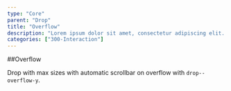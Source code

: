 ```yaml
---
type: "Core"
parent: "Drop"
title: "Overflow"
description: "Lorem ipsum dolor sit amet, consectetur adipiscing elit. Nunc tempus laoreet leo sit amet iaculis."
categories: ["300-Interaction"]
---
```


##Overflow

Drop with max sizes with automatic scrollbar on overflow with `drop--overflow-y`.

<demo>
  <demovanilla src="inline/demo/drop/overflow">
  </demovanilla>
</demo>
